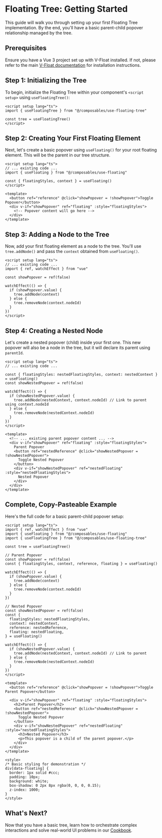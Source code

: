 # Floating Tree: Getting Started

This guide will walk you through setting up your first Floating Tree implementation. By the end, you'll have a basic parent-child popover relationship managed by the tree.

## Prerequisites

Ensure you have a Vue 3 project set up with V-Float installed. If not, please refer to the main [V-Float documentation](https://v-float.com) for installation instructions.

## Step 1: Initializing the Tree

To begin, initialize the Floating Tree within your component's `<script setup>` using `useFloatingTree()`:

```vue
<script setup lang="ts">
import { useFloatingTree } from "@/composables/use-floating-tree"

const tree = useFloatingTree()
</script>
```

## Step 2: Creating Your First Floating Element

Next, let's create a basic popover using `useFloating()` for your root floating element. This will be the parent in our tree structure.

```vue
<script setup lang="ts">
// ... existing code ...
import { useFloating } from "@/composables/use-floating"

const { floatingStyles, context } = useFloating()
</script>

<template>
  <button ref="reference" @click="showPopover = !showPopover">Toggle Popover</button>
  <div v-if="showPopover" ref="floating" :style="floatingStyles">
    <!-- Popover content will go here -->
  </div>
</template>
```

## Step 3: Adding a Node to the Tree

Now, add your first floating element as a node to the tree. You'll use `tree.addNode()` and pass the `context` obtained from `useFloating()`.

```vue
<script setup lang="ts">
// ... existing code ...
import { ref, watchEffect } from "vue"

const showPopover = ref(false)

watchEffect(() => {
  if (showPopover.value) {
    tree.addNode(context)
  } else {
    tree.removeNode(context.nodeId)
  }
})
</script>
```

## Step 4: Creating a Nested Node

Let's create a nested popover (child) inside your first one. This new popover will also be a node in the tree, but it will declare its parent using `parentId`.

```vue
<script setup lang="ts">
// ... existing code ...

const { floatingStyles: nestedFloatingStyles, context: nestedContext } = useFloating()
const showNestedPopover = ref(false)

watchEffect(() => {
  if (showNestedPopover.value) {
    tree.addNode(nestedContext, context.nodeId) // Link to parent using context.nodeId
  } else {
    tree.removeNode(nestedContext.nodeId)
  }
})
</script>

<template>
  <!-- ... existing parent popover content ... -->
  <div v-if="showPopover" ref="floating" :style="floatingStyles">
    Parent Popover
    <button ref="nestedReference" @click="showNestedPopover = !showNestedPopover">
      Toggle Nested Popover
    </button>
    <div v-if="showNestedPopover" ref="nestedFloating" :style="nestedFloatingStyles">
      Nested Popover
    </div>
  </div>
</template>
```

## Complete, Copy-Pasteable Example

Here's the full code for a basic parent-child popover setup:

```vue
<script setup lang="ts">
import { ref, watchEffect } from "vue"
import { useFloating } from "@/composables/use-floating"
import { useFloatingTree } from "@/composables/use-floating-tree"

const tree = useFloatingTree()

// Parent Popover
const showPopover = ref(false)
const { floatingStyles, context, reference, floating } = useFloating()

watchEffect(() => {
  if (showPopover.value) {
    tree.addNode(context)
  } else {
    tree.removeNode(context.nodeId)
  }
})

// Nested Popover
const showNestedPopover = ref(false)
const {
  floatingStyles: nestedFloatingStyles,
  context: nestedContext,
  reference: nestedReference,
  floating: nestedFloating,
} = useFloating()

watchEffect(() => {
  if (showNestedPopover.value) {
    tree.addNode(nestedContext, context.nodeId) // Link to parent
  } else {
    tree.removeNode(nestedContext.nodeId)
  }
})
</script>

<template>
  <button ref="reference" @click="showPopover = !showPopover">Toggle Parent Popover</button>

  <div v-if="showPopover" ref="floating" :style="floatingStyles">
    <h2>Parent Popover</h2>
    <button ref="nestedReference" @click="showNestedPopover = !showNestedPopover">
      Toggle Nested Popover
    </button>
    <div v-if="showNestedPopover" ref="nestedFloating" :style="nestedFloatingStyles">
      <h3>Nested Popover</h3>
      <p>This popover is a child of the parent popover.</p>
    </div>
  </div>
</template>

<style>
/* Basic styling for demonstration */
div[data-floating] {
  border: 1px solid #ccc;
  padding: 10px;
  background: white;
  box-shadow: 0 2px 8px rgba(0, 0, 0, 0.15);
  z-index: 1000;
}
</style>
```

## What's Next?

Now that you have a basic tree, learn how to orchestrate complex interactions and solve real-world UI problems in our [Cookbook](./cookbook.md).
